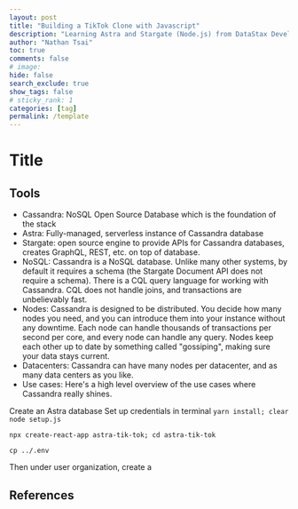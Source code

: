 ```yaml
---
layout: post
title: "Building a TikTok Clone with Javascript"
description: "Learning Astra and Stargate (Node.js) from DataStax Developers workshop."
author: "Nathan Tsai"
toc: true
comments: false
# image: 
hide: false
search_exclude: true
show_tags: false
# sticky_rank: 1
categories: [tag]
permalink: /template
---
```


# Title

## Tools
* Cassandra: NoSQL Open Source Database which is the foundation of the stack
* Astra: Fully-managed, serverless instance of Cassandra database
* Stargate: open source engine to provide APIs for Cassandra databases, creates GraphQL, REST, etc. on top of database.
* NoSQL: Cassandra is a NoSQL database. Unlike many other systems, by default it requires a schema (the Stargate Document API does not require a schema). There is a CQL query language for working with Cassandra. CQL does not handle joins, and transactions are unbelievably fast.
* Nodes: Cassandra is designed to be distributed. You decide how many nodes you need, and you can introduce them into your instance without any downtime. Each node can handle thousands of transactions per second per core, and every node can handle any query. Nodes keep each other up to date by something called "gossiping", making sure your data stays current.
* Datacenters: Cassandra can have many nodes per datacenter, and as many data centers as you like.
* Use cases: Here's a high level overview of the use cases where Cassandra really shines.

Create an Astra database
Set up credentials in terminal
`yarn install; clear`
`node setup.js`

`npx create-react-app astra-tik-tok; cd astra-tik-tok`

`cp ../.env`




Then under user organization, create a

## References
[^1]: Footnote